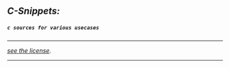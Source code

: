 

<style type="text/css"> table, th, td { border: 1px dashed grey;
border-collapse:collapse; width: 100%; } </style>

## _C-Snippets:_

##### `c sources for various usecases`

 ----

<em> [see the license](/LICENSE.md). </em>

 ----
